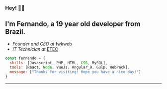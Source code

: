 ### Hey! 👋🏻

I'm Fernando, a 19 year old developer from Brazil.
---
* _Founder and CEO at_ <a href="https://fwkweb.com.br/" target="_blank">fwkweb</a>
* _IT Technician at_ <a href="https://www.vestibulinhoetec.com.br/home/" target="_blank">ETEC</a>



~~~Javascript
const fernando = {
  skills: [Javascript, PHP, HTML, CSS, MySQL],
  tools: [React, Node, VueJs, Angular_9, Gulp, WebPack],
  message: ["Thanks for visiting! Hope you have a nice day!"]
}
~~~

---

